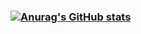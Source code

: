### [![Anurag's GitHub stats](https://github-readme-stats.vercel.app/api?username=blue-battery)](https://github.com/anuraghazra/github-readme-stats)

<!--
**blue-battery/blue-battery** is a ✨ _special_ ✨ repository because its `README.md` (this file) appears on your GitHub profile.

Here are some ideas to get you started:

- 🔭 I’m currently working on ...
- 🌱 I’m currently learning ...
- 👯 I’m looking to collaborate on ...
- 🤔 I’m looking for help with ...
- 💬 Ask me about ...
- 📫 How to reach me: ...
- 😄 Pronouns: ...
- ⚡ Fun fact: ...
-->

